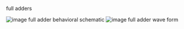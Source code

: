 full adders


![image](https://github.com/user-attachments/assets/3fd2f237-0b53-47c3-b6a2-8e3bbf27c077)
full adder behavioral schematic
![image](https://github.com/user-attachments/assets/d17487ed-c129-4c1d-83b4-4430224fdeab)
full adder wave form
